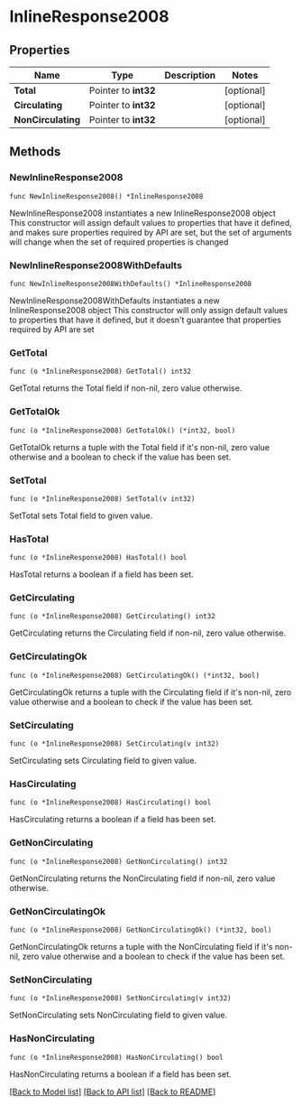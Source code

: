 # InlineResponse2008

## Properties

Name | Type | Description | Notes
------------ | ------------- | ------------- | -------------
**Total** | Pointer to **int32** |  | [optional] 
**Circulating** | Pointer to **int32** |  | [optional] 
**NonCirculating** | Pointer to **int32** |  | [optional] 

## Methods

### NewInlineResponse2008

`func NewInlineResponse2008() *InlineResponse2008`

NewInlineResponse2008 instantiates a new InlineResponse2008 object
This constructor will assign default values to properties that have it defined,
and makes sure properties required by API are set, but the set of arguments
will change when the set of required properties is changed

### NewInlineResponse2008WithDefaults

`func NewInlineResponse2008WithDefaults() *InlineResponse2008`

NewInlineResponse2008WithDefaults instantiates a new InlineResponse2008 object
This constructor will only assign default values to properties that have it defined,
but it doesn't guarantee that properties required by API are set

### GetTotal

`func (o *InlineResponse2008) GetTotal() int32`

GetTotal returns the Total field if non-nil, zero value otherwise.

### GetTotalOk

`func (o *InlineResponse2008) GetTotalOk() (*int32, bool)`

GetTotalOk returns a tuple with the Total field if it's non-nil, zero value otherwise
and a boolean to check if the value has been set.

### SetTotal

`func (o *InlineResponse2008) SetTotal(v int32)`

SetTotal sets Total field to given value.

### HasTotal

`func (o *InlineResponse2008) HasTotal() bool`

HasTotal returns a boolean if a field has been set.

### GetCirculating

`func (o *InlineResponse2008) GetCirculating() int32`

GetCirculating returns the Circulating field if non-nil, zero value otherwise.

### GetCirculatingOk

`func (o *InlineResponse2008) GetCirculatingOk() (*int32, bool)`

GetCirculatingOk returns a tuple with the Circulating field if it's non-nil, zero value otherwise
and a boolean to check if the value has been set.

### SetCirculating

`func (o *InlineResponse2008) SetCirculating(v int32)`

SetCirculating sets Circulating field to given value.

### HasCirculating

`func (o *InlineResponse2008) HasCirculating() bool`

HasCirculating returns a boolean if a field has been set.

### GetNonCirculating

`func (o *InlineResponse2008) GetNonCirculating() int32`

GetNonCirculating returns the NonCirculating field if non-nil, zero value otherwise.

### GetNonCirculatingOk

`func (o *InlineResponse2008) GetNonCirculatingOk() (*int32, bool)`

GetNonCirculatingOk returns a tuple with the NonCirculating field if it's non-nil, zero value otherwise
and a boolean to check if the value has been set.

### SetNonCirculating

`func (o *InlineResponse2008) SetNonCirculating(v int32)`

SetNonCirculating sets NonCirculating field to given value.

### HasNonCirculating

`func (o *InlineResponse2008) HasNonCirculating() bool`

HasNonCirculating returns a boolean if a field has been set.


[[Back to Model list]](../README.md#documentation-for-models) [[Back to API list]](../README.md#documentation-for-api-endpoints) [[Back to README]](../README.md)


